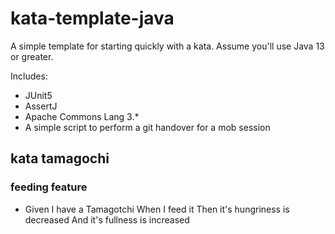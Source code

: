 # kata-template-java

A simple template for starting quickly with a kata.
Assume you'll use Java 13 or greater.

Includes: 

* JUnit5
* AssertJ
* Apache Commons Lang 3.*
* A simple script to perform a git handover for a mob session

## kata tamagochi

### feeding feature
* Given I have a Tamagotchi
When I feed it
Then it's hungriness is decreased
And it's fullness is increased
